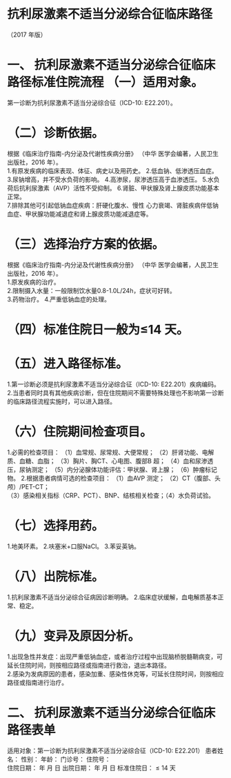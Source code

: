 # 抗利尿激素不适当分泌综合征临床路径  
（2017 年版）  
# 一、 抗利尿激素不适当分泌综合征临床路径标准住院流程 （一）适用对象。  
第一诊断为抗利尿激素不适当分泌综合征（ICD-10: E22.201）。  
# （二）诊断依据。  
根据《临床治疗指南-内分泌及代谢性疾病分册》 （中华 医学会编著，人民卫生出版社，2016 年）。  
1.有原发疾病的临床表现、体征、病史以及用药史。 2.低血钠、低渗透压血症。 3.尿钠增高，并不受水负荷的影响。 4.高渗尿，尿渗透压高于血渗透压。 5.水负荷后抗利尿激素（AVP）活性不受抑制。 6.肾脏、甲状腺及肾上腺皮质功能基本正常。  
7.排除其他可引起低钠血症疾病：肝硬化腹水、慢性 心力衰竭、肾脏疾病伴低钠血症、甲状腺功能减退症和肾上腺皮质功能减退症等。  
# （三）选择治疗方案的依据。  
根据《临床治疗指南-内分泌及代谢性疾病分册》 （中华 医学会编著，人民卫生出版社，2016 年）。  
1.原发疾病的治疗。  
2.限制摄入水量：一般限制饮水量0.8-1.0L/24h，症状可好转。  
3.药物治疗。 4.严重低钠血症的处理。  
# （四）标准住院日一般为≤14 天。  
# （五）进入路径标准。  
1.第一诊断必须是抗利尿激素不适当分泌综合征（ICD-10: E22.201）疾病编码。  
2.当患者同时具有其他疾病诊断，但在住院期间不需要特殊处理也不影响第一诊断的临床路径流程实施时，可以进入路径。  
# （六）住院期间检查项目。  
1.必需的检查项目： （1）血常规、尿常规、大便常规； （2）肝肾功能、电解质、血糖、血脂； （3）胸片、胸CT、心电图、腹部B 超；  （4）血和尿渗透压，尿钠测定； （5）内分泌腺体功能评估：甲状腺、肾上腺； （6）肿瘤标记物。 2.根据患者病情可选的检查项目： （1）血AVP 测定；  （2）CT（腹部、头颅）/PET-CT；  
（3）感染相关指标（CRP、PCT）、BNP、结核相关检查；（4）水负荷试验。  
# （七）选择用药。  
1.地美环素。 2.呋塞米$+$口服NaCl。 3.苯妥英钠。  
# （八）出院标准。  
1.抗利尿激素不适当分泌综合征病因诊断明确。 2.临床症状缓解，血电解质基本正常、稳定。  
# （九）变异及原因分析。  
1.出现急性并发症：出现严重低钠血症，或者治疗过程中出现脑桥脱髓鞘病变，可延长住院时间，则按相应路径或指南进行救治，退出本路径。  
2.感染为发病原因的患者，感染加重、感染性休克等，可延长住院时间，则按相应路径或指南进行治疗。  
# 二、 抗利尿激素不适当分泌综合征临床路径表单  
适用对象：第一诊断为抗利尿激素不适当分泌综合征（ICD-10: E22.201） 患者姓名：        性别：     年龄：    门诊号：        住院号：  
住院日期：   年  月  日    出院日期：  年  月  日   标准住院日：${\leqslant}14$ 天  

